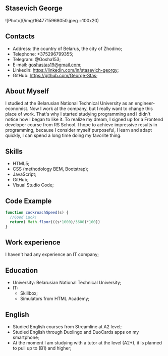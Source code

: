 ## Stasevich George
![Photo](/img/1647715968050.jpeg =100x20)
## Contacts
* Address: the country of Belarus, the city of Zhodino;
* Telephone: +375296799355;
* Telegram: @Gosha153;
* E-mail: <goshastas19@gmail.com>;
* Linkedin: <https://linkedin.com/in/stasevich-georgy>;
* GitHub: <https://github.com/George-Stas>;
## About Myself
I studied at the Belarusian National Technical University as an engineer-economist. Now I work at the company, but I really want to change this place of work. That's why I started studying programming and I didn't notice how I began to like it. To realize my dream, I signed up for a Frontend developer course from RS School. I hope to achieve impressive results in programming, because I consider myself purposeful, I learn and adapt quickly, I can spend a long time doing my favorite thing.
## Skills
* HTML5;
* CSS (methodology BEM, Bootstrap);
* JavaScript;
* GitHub;
* Visual Studio Code;
## Code Example
```javascript
function cockroachSpeed(s) {
  //Good Luck!
  return( Math.floor(((s*1000)/3600)*100))
}
```
## Work experience
I haven't had any experience an IT company;
## Education
* University: Belarusian National Technical University;
* IT:
  * Skillbox;
  * Simulators from HTML Academy;
## English
* Studied English courses from Streamline at A2 level;
* Studied English through Duolingo and DuoCards apps on my smartphone;
* At the moment I am studying with a tutor at the level (A2+), it is planned to pull up to (B1) and higher;
